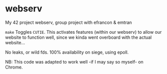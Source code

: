 # webserv
My 42 project webserv, group project with efrancon & emtran

`make`
Toggles `CUTIE`. This activates features (within our webserv) to allow our website to function well, since we kinda went overboard with the actual website...

No leaks, or wild fds.
100% availability on siege, using epoll.

NB: This code was adapted to work well -if I may say so myself- on Chrome.
